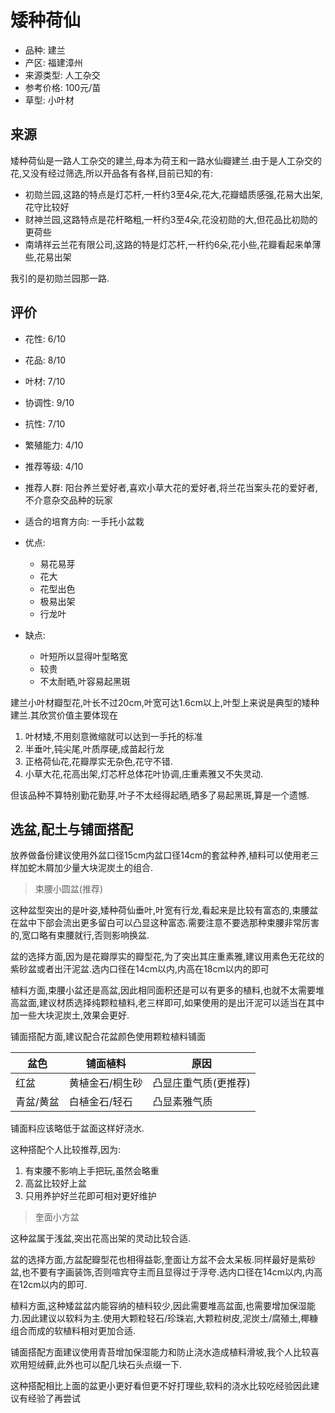 # 矮种荷仙

+ 品种: 建兰
+ 产区: 福建漳州
+ 来源类型: 人工杂交
+ 参考价格: 100元/苗
+ 草型: 小叶材

## 来源

矮种荷仙是一路人工杂交的建兰,母本为荷王和一路水仙瓣建兰.由于是人工杂交的花,又没有经过筛选,所以开品各有各样,目前已知的有:

+ 初勋兰园,这路的特点是灯芯杆,一杆约3至4朵,花大,花瓣蜡质感强,花易大出架,花守比较好
+ 财神兰园,这路特点是花杆略粗,一杆约3至4朵,花没初勋的大,但花品比初勋的更荷些
+ 南靖祥云兰花有限公司,这路的特是灯芯杆,一杆约6朵,花小些,花瓣看起来单薄些,花易出架

我引的是初勋兰园那一路.

## 评价

+ 花性: 6/10
+ 花品: 8/10
+ 叶材: 7/10
+ 协调性: 9/10
+ 抗性: 7/10
+ 繁殖能力: 4/10
+ 推荐等级: 4/10
+ 推荐人群: 阳台养兰爱好者,喜欢小草大花的爱好者,将兰花当案头花的爱好者,不介意杂交品种的玩家
+ 适合的培育方向: 一手托小盆栽
+ 优点:
    + 易花易芽
    + 花大
    + 花型出色
    + 极易出架
    + 行龙叶

+ 缺点:
    + 叶短所以显得叶型略宽
    + 较贵
    + 不太耐晒,叶容易起黑斑

建兰小叶材瓣型花,叶长不过20cm,叶宽可达1.6cm以上,叶型上来说是典型的矮种建兰.其欣赏价值主要体现在

1. 叶材矮,不用刻意微缩就可以达到一手托的标准
2. 半垂叶,钝尖尾,叶质厚硬,成苗起行龙
3. 正格荷仙花,花瓣厚实无杂色,花守不错.
4. 小草大花,花高出架,灯芯杆总体花叶协调,庄重素雅又不失灵动.

但该品种不算特别勤花勤芽,叶子不太经得起晒,晒多了易起黑斑,算是一个遗憾.

## 选盆,配土与铺面搭配

放养做备份建议使用外盆口径15cm内盆口径14cm的套盆种养,植料可以使用老三样加蛇木屑加少量大块泥炭土的组合.

> 束腰小圆盆(推荐)

这种盆型突出的是叶姿,矮种荷仙垂叶,叶宽有行龙,看起来是比较有富态的,束腰盆在盆中下部会流出更多留白可以凸显这种富态.需要注意不要选那种束腰非常厉害的,宽口略有束腰就行,否则影响换盆.

盆的选择方面,因为是花瓣厚实的瓣型花,为了突出其庄重素雅,建议用素色无花纹的紫砂盆或者出汗泥盆.选内口径在14cm以内,内高在18cm以内的即可

植料方面,束腰小盆还是高盆,因此相同面积还是可以有更多的植料,也就不太需要堆高盆面,建议材质选择纯颗粒植料,老三样即可,如果使用的是出汗泥可以适当在其中加一些大块泥炭土,效果会更好.

铺面搭配方面,建议配合花盆颜色使用颗粒植料铺面

盆色|铺面植料|原因
---|---|---
红盆|黄植金石/桐生砂|凸显庄重气质(更推荐)
青盆/黄盆|白植金石/轻石|凸显素雅气质

铺面料应该略低于盆面这样好浇水.

这种搭配个人比较推荐,因为:

1. 有束腰不影响上手把玩,虽然会略重
2. 高盆比较好上盆
3. 只用养护好兰花即可相对更好维护

> 奎面小方盆

这种盆属于浅盆,突出花高出架的灵动比较合适.

盆的选择方面,方盆配瓣型花也相得益彰,奎面让方盆不会太呆板.同样最好是紫砂盆,也不要有字画装饰,否则喧宾夺主而且显得过于浮夸.选内口径在14cm以内,内高在12cm以内的即可.

植料方面,这种矮盆盆内能容纳的植料较少,因此需要堆高盆面,也需要增加保湿能力.因此建议以软料为主.使用大颗粒轻石/珍珠岩,大颗粒树皮,泥炭土/腐殖土,椰糠组合而成的软植料相对更加合适.

铺面搭配方面建议使用青苔增加保湿能力和防止浇水造成植料滑坡,我个人比较喜欢用短绒藓,此外也可以配几块石头点缀一下.

这种搭配相比上面的盆更小更好看但更不好打理些,软料的浇水比较吃经验因此建议有经验了再尝试
